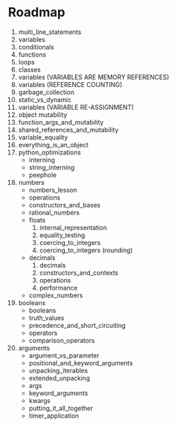 <h1>Roadmap</h1>
<ol>
    <li>multi_line_statements</li>
    <li>variables</li>
    <li>conditionals</li>
    <li>functions</li>
    <li>loops</li>
    <li>classes</li>
    <li>variables (VARIABLES ARE MEMORY REFERENCES)</li>
    <li>variables (REFERENCE COUNTING)</li>
    <li>garbage_collection</li>
    <li>static_vs_dynamic</li>
    <li>variables (VARIABLE RE-ASSIGNMENT)</li>
    <li>object mutability</li>
    <li>function_args_and_mutability</li>
    <li>shared_references_and_mutability</li>
    <li>variable_equality</li>
    <li>everything_is_an_object</li>
    <li>
    python_optimizations
    <ul>
        <li>interning</li>
        <li>string_interning</li>
        <li>peephole</li>
    </ul>
    </li>
    <li>
    numbers
        <ul>
        <li>numbers_lesson</li>
        <li>operations</li>
        <li>constructors_and_bases</li>
        <li>rational_numbers</li>
        <li>
        floats
            <ol>
                <li>internal_representation</li>
                <li>equality_testing</li>
                <li>coercing_to_integers</li>
                <li>coercing_to_integers (rounding)</li>
            </ol>
        </li>
        <li>
        decimals
            <ol>
                <li>decimals</li>
                <li>constructors_and_contexts</li>
                <li>operations</li>
                <li>performance</li>
            </ol>
        </li>
        <li>complex_numbers</li>
        </ul>
    </li>
    <li>
    booleans
    <ul>
        <li>booleans</li>
        <li>truth_values</li>
        <li>precedence_and_short_circuiting</li>
        <li>operators</li>
        <li>comparison_operators</li>
    </ul>
    </li>
    <li>
    arguments
        <ul>
        <li>argument_vs_parameter</li>
        <li>positional_and_keyword_arguments</li>
        <li>unpacking_iterables</li>
        <li>extended_unpacking</li>
        <li>args</li>
        <li>keyword_arguments</li>
        <li>kwargs</li>
        <li>putting_it_all_together</li>
        <li>timer_application</li>
        </ul>
    </li>
</ol>